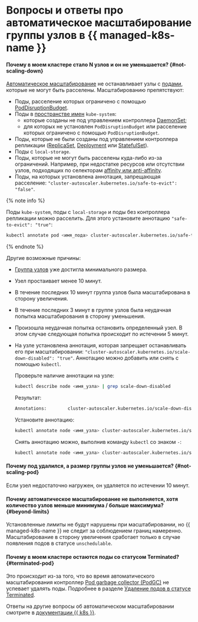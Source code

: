 # Вопросы и ответы про автоматическое масштабирование группы узлов в {{ managed-k8s-name }}

#### Почему в моем кластере стало N узлов и он не уменьшается? {#not-scaling-down}

[Автоматическое масштабирование](../../managed-kubernetes/concepts/autoscale.md) не останавливает узлы с [подами](../../managed-kubernetes/concepts/index.md#pod), которые не могут быть расселены. Масштабированию препятствуют:
* Поды, расселение которых ограничено с помощью [PodDisruptionBudget](../../managed-kubernetes/concepts/node-group/node-drain.md).
* Поды в [пространстве имен](../../managed-kubernetes/concepts/index.md#namespace) `kube-system`:
  * которые созданы не под управлением контроллера [DaemonSet](https://kubernetes.io/docs/concepts/workloads/controllers/daemonset/);
  * для которых не установлен `PodDisruptionBudget` или расселение которых ограничено с помощью `PodDisruptionBudget`.
* Поды, которые не были созданы под управлением контроллера репликации ([ReplicaSet](https://kubernetes.io/docs/concepts/workloads/controllers/replicaset/), [Deployment](https://kubernetes.io/docs/concepts/workloads/controllers/deployment/) или [StatefulSet](https://kubernetes.io/docs/concepts/workloads/controllers/statefulset/)).
* Поды с `local-storage`.
* Поды, которые не могут быть расселены куда-либо из-за ограничений. Например, при недостатке ресурсов или отсутствии узлов, подходящих по селекторам [affinity или anti-affinity](https://kubernetes.io/docs/concepts/scheduling-eviction/assign-pod-node/#affinity-and-anti-affinity).
* Поды, на которых установлена аннотация, запрещающая расселение: `"cluster-autoscaler.kubernetes.io/safe-to-evict": "false"`.

{% note info %}

Поды `kube-system`, поды с `local-storage` и поды без контроллера репликации можно расселить. Для этого установите аннотацию `"safe-to-evict": "true"`:

```bash
kubectl annotate pod <имя_пода> cluster-autoscaler.kubernetes.io/safe-to-evict=true
```

{% endnote %}

Другие возможные причины:
* [Группа узлов](../../managed-kubernetes/concepts/index.md#node-group) уже достигла минимального размера.
* Узел простаивает менее 10 минут.
* В течение последних 10 минут группа узлов была масштабирована в сторону увеличения.
* В течение последних 3 минут в группе узлов была неудачная попытка масштабирования в сторону уменьшения.
* Произошла неудачная попытка остановить определенный узел. В этом случае следующая попытка происходит по истечении 5 минут.
* На узле установлена аннотация, которая запрещает останавливать его при масштабировании: `"cluster-autoscaler.kubernetes.io/scale-down-disabled": "true"`. Аннотацию можно добавить или снять с помощью `kubectl`.

  Проверьте наличие аннотации на узле:

  ```bash
  kubectl describe node <имя_узла> | grep scale-down-disabled
  ```

  Результат:

  ```bash
  Annotations:        cluster-autoscaler.kubernetes.io/scale-down-disabled: true
  ```

  Установите аннотацию:

  ```bash
  kubectl annotate node <имя_узла> cluster-autoscaler.kubernetes.io/scale-down-disabled=true
  ```

  Снять аннотацию можно, выполнив команду `kubectl` со знаком `-`:

  ```bash
  kubectl annotate node <имя_узла> cluster-autoscaler.kubernetes.io/scale-down-disabled-
  ```

#### Почему под удалился, а размер группы узлов не уменьшается? {#not-scaling-pod}

Если узел недостаточно нагружен, он удаляется по истечении 10 минут.

#### Почему автоматическое масштабирование не выполняется, хотя количество узлов меньше минимума / больше максимума? {#beyond-limits}

Установленные лимиты не будут нарушены при масштабировании, но {{ managed-k8s-name }} не следит за соблюдением границ намеренно. Масштабирование в сторону увеличения сработает только в случае появления подов в статусе `unschedulable`.

#### Почему в моем кластере остаются поды со статусом Terminated? {#terminated-pod}

Это происходит из-за того, что во время автоматического масштабирования контроллер [Pod garbage collector (PodGC)](https://kubernetes.io/docs/concepts/workloads/pods/pod-lifecycle/#pod-garbage-collection) не успевает удалять поды. Подробнее в разделе [Удаление подов в статусе Terminated](../../managed-kubernetes/operations/autoscale.md#delete-terminated).

Ответы на другие вопросы об автоматическом масштабировании смотрите в [документации {{ k8s }}](https://github.com/kubernetes/autoscaler/blob/master/cluster-autoscaler/FAQ.md#table-of-contents).